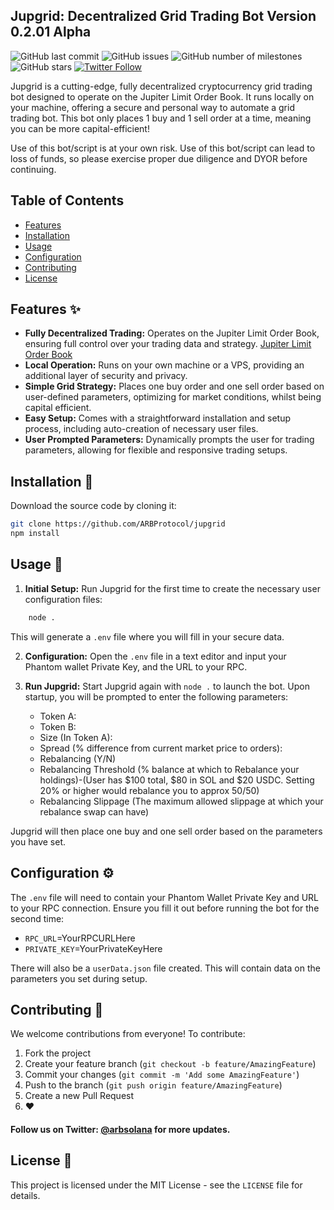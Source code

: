 ## Jupgrid: Decentralized Grid Trading Bot Version 0.2.01 Alpha

![GitHub last commit](https://img.shields.io/github/last-commit/ARBProtocol/jupgrid) ![GitHub issues](https://img.shields.io/github/issues/ARBProtocol/jupgrid) ![GitHub number of milestones](https://img.shields.io/github/milestones/all/ARBProtocol/jupgrid) ![GitHub stars](https://img.shields.io/github/stars/ARBProtocol/jupgrid?style=social)
[![Twitter Follow](https://img.shields.io/twitter/follow/arbprotocol?style=social)](https://twitter.com/arbprotocol)

Jupgrid is a cutting-edge, fully decentralized cryptocurrency grid trading bot designed to operate on the Jupiter Limit Order Book. It runs locally on your machine, offering a secure and personal way to automate a grid trading bot. This bot only places 1 buy and 1 sell order at a time, meaning you can be more capital-efficient!

Use of this bot/script is at your own risk. Use of this bot/script can lead to loss of funds, so please exercise proper due diligence and DYOR before continuing.

## Table of Contents

- [Features](#features-)
- [Installation](#installation-)
- [Usage](#usage-)
- [Configuration](#configuration-)
- [Contributing](#contributing-)
- [License](#license-)

## Features ✨

-   **Fully Decentralized Trading:** Operates on the Jupiter Limit Order Book, ensuring full control over your trading data and strategy.
    [Jupiter Limit Order Book](https://jup.ag/limit/SOL-USDC)
-   **Local Operation:** Runs on your own machine or a VPS, providing an additional layer of security and privacy.
-   **Simple Grid Strategy:** Places one buy order and one sell order based on user-defined parameters, optimizing for market conditions, whilst being capital efficient.
-   **Easy Setup:** Comes with a straightforward installation and setup process, including auto-creation of necessary user files.
-   **User Prompted Parameters:** Dynamically prompts the user for trading parameters, allowing for flexible and responsive trading setups.

## Installation 🔧

Download the source code by cloning it:

```bash
git clone https://github.com/ARBProtocol/jupgrid
npm install
```

## Usage 🚀

1. **Initial Setup:** Run Jupgrid for the first time to create the necessary user configuration files:

```bash
    node .
```

This will generate a `.env` file where you will fill in your secure data.

2. **Configuration:** Open the `.env` file in a text editor and input your Phantom wallet Private Key, and the URL to your RPC.

3. **Run Jupgrid:** Start Jupgrid again with `node .` to launch the bot. Upon startup, you will be prompted to enter the following parameters:

    - Token A:
    - Token B:
    - Size (In Token A):
	- Spread (% difference from current market price to orders):
    - Rebalancing (Y/N)
	- Rebalancing Threshold (% balance at which to Rebalance your holdings)-(User has $100 total, $80 in SOL and $20 USDC. Setting 20% or higher would rebalance you to approx 50/50)
	- Rebalancing Slippage (The maximum allowed slippage at which your rebalance swap can have)

Jupgrid will then place one buy and one sell order based on the parameters you have set.

## Configuration ⚙️

The `.env` file will need to contain your Phantom Wallet Private Key and URL to your RPC connection. Ensure you fill it out before running the bot for the second time:

-   `RPC_URL`=YourRPCURLHere
-   `PRIVATE_KEY`=YourPrivateKeyHere

There will also be a `userData.json` file created. This will contain data on the parameters you set during setup.

## Contributing 🤝

We welcome contributions from everyone! To contribute:

1. Fork the project
2. Create your feature branch (`git checkout -b feature/AmazingFeature`)
3. Commit your changes (`git commit -m 'Add some AmazingFeature'`)
4. Push to the branch (`git push origin feature/AmazingFeature`)
5. Create a new Pull Request
6. ❤️

#### Follow us on Twitter: [@arbsolana](https://twitter.com/arbprotocol) for more updates.

## License 📄

This project is licensed under the MIT License - see the `LICENSE` file for details.
